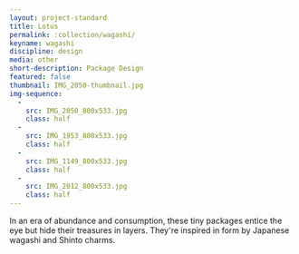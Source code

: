 ```yaml
---
layout: project-standard
title: Lotus
permalink: :collection/wagashi/
keyname: wagashi
discipline: design
media: other
short-description: Package Design
featured: false
thumbnail: IMG_2050-thumbnail.jpg
img-sequence:
  -
    src: IMG_2050_800x533.jpg
    class: half
  -
    src: IMG_1953_800x533.jpg
    class: half
  -
    src: IMG_1149_800x533.jpg
    class: half
  -
    src: IMG_2012_800x533.jpg
    class: half
---
```


In an era of abundance and consumption, these tiny packages entice the eye but hide their treasures in layers. They're inspired in form by Japanese wagashi and Shinto charms.
